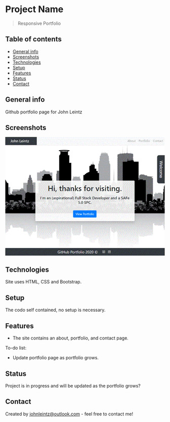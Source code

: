 # Project Name

> Responsive Portfolio

## Table of contents

- [General info](#general-info)
- [Screenshots](#screenshots)
- [Technologies](#technologies)
- [Setup](#setup)
- [Features](#features)
- [Status](#status)
- [Contact](#contact)

## General info

Github portfolio page for John Leintz

## Screenshots

![](/assets/images/portfolioscreenshot.gif)

## Technologies

Site uses HTML, CSS and Bootstrap.

## Setup

The codo self contained, no setup is necessary.

## Features

- The site contains an about, portfolio, and contact page.

To-do list:

- Update portfolio page as portfolio grows.

## Status

Project is in progress and will be updated as the portfolio grows?

## Contact

Created by [johnleintz@outlook.com](https://www.scaleflow.github.io/) - feel free to contact me!

